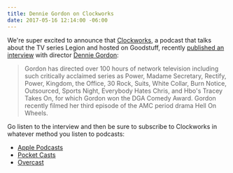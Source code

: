 ```yaml
---
title: Dennie Gordon on Clockworks
date: 2017-05-16 12:14:00 -06:00
---
```


We're super excited to announce that [Clockworks](https://goodstuff.fm/clockworks/), a podcast that talks about the TV series Legion and hosted on Goodstuff, recently [published an interview](https://goodstuff.fm/clockworks/11) with director [Dennie Gordon](http://www.imdb.com/name/nm0330140/bio):

> Gordon has directed over 100 hours of network television including such critically acclaimed series as Power, Madame Secretary, Rectify, Power, Kingdom, the Office, 30 Rock, Suits, White Collar, Burn Notice, Outsourced, Sports Night, Everybody Hates Chris, and Hbo's Tracey Takes On, for which Gordon won the DGA Comedy Award. Gordon recently filmed her third episode of the AMC period drama Hell On Wheels.

Go listen to the interview and then be sure to subscribe to Clockworks in whatever method you listen to podcasts:

* [Apple Podcasts](https://itunes.apple.com/us/podcast/clockworks-a-legion-podcast/id1215340658)
* [Pocket Casts](http://pca.st/Os98)
* [Overcast](https://overcast.fm/p565199-VhCqC0)


